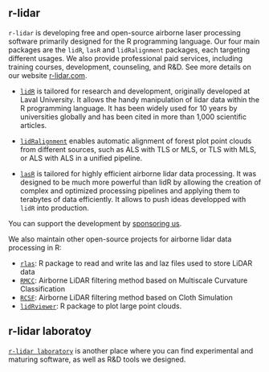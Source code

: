 ## r-lidar

`r-lidar` is developing free and open-source airborne laser processing software primarily designed for the R programming language. Our four main packages are the `lidR`, `lasR` and `lidRalignment` packages, each targeting different usages. We also provide professional paid services, including training courses, development, counseling, and R&D. See more details on our website [r-lidar.com](https://www.r-lidar.com/).

- [`lidR`](https://github.com/r-lidar/lidR) is tailored for research and development, originally developed at Laval University. It allows the handy manipulation of lidar data within the R programming language. It has been widely used for 10 years by universities globally and has been cited in more than 1,000 scientific articles.

- [`lidRalignment`](https://github.com/r-lidar/lasR) enables automatic alignment of forest plot point clouds from different sources, such as ALS with TLS or MLS, or TLS with MLS, or ALS with ALS in a unified pipeline.


- [`lasR`](https://github.com/r-lidar/lasR) is tailored for highly efficient airborne lidar data processing. It was designed to be much more powerful than lidR by allowing the creation of complex and optimized processing pipelines and applying them to terabytes of data efficiently. It allows to push ideas developped with `lidR` into production.

You can support the development by [sponsoring us](https://github.com/sponsors/Jean-Romain).

We also maintain other open-source projects for airborne lidar data processing in R:

- [`rlas`](https://github.com/r-lidar/rlas): R package to read and write las and laz files used to store LiDAR data
- [`RMCC`](https://github.com/r-lidar/RMCC): Airborne LiDAR filtering method based on Multiscale Curvature Classification
- [`RCSF`](https://github.com/r-lidar/RCSF): Airborne LiDAR filtering method based on Cloth Simulation
- [`lidRviewer`](https://github.com/r-lidar/lidRviewer): R package to plot large point clouds.

## r-lidar laboratoy

[`r-lidar laboratory`](https://github.com/r-lidar-lab) is another place where you can find experimental and maturing software, as well as R&D tools we designed.
